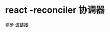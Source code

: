 # react -reconciler 协调器

移步 [该链接](https://docs.google.com/document/d/1ZPQ0gAQ4JSHOOtrIRs3kcb8IOGYqk-VydEop1DCOhBE/edit)

